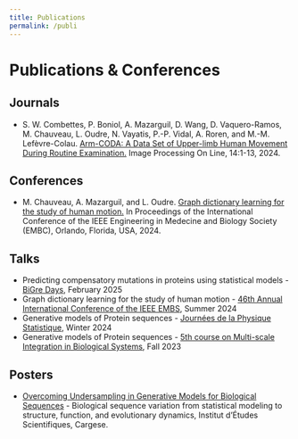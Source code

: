 ```yaml
---
title: Publications
permalink: /publi
---
```


# Publications & Conferences

## Journals
- S. W. Combettes, P. Boniol, A. Mazarguil, D. Wang, D. Vaquero-Ramos, M. Chauveau, L. Oudre, N. Vayatis, P.-P. Vidal, A. Roren, and M.-M. Lefèvre-Colau. [Arm-CODA: A Data Set of Upper-limb Human Movement During Routine Examination.](https://www.ipol.im/pub/art/2024/494//article.pdf) Image Processing On Line, 14:1-13, 2024.

## Conferences
- M. Chauveau, A. Mazarguil, and L. Oudre. [Graph dictionary learning for the study of human motion.](https://ieeexplore.ieee.org/abstract/document/10782092) In Proceedings of the International Conference of the IEEE Engineering in Medecine and Biology Society (EMBC), Orlando, Florida, USA, 2024.

## Talks

- Predicting compensatory mutations in proteins using statistical models - [BiGre Days](https://bi-gre.github.io/days/), February 2025
- Graph dictionary learning for the study of human motion - [46th Annual International Conference of the IEEE EMBS](https://embc.embs.org/2024/), Summer 2024
- Generative models of Protein sequences - [Journées de la Physique Statistique](assets/pdf/Talk_JPS_CHAUVEAU.pdf), Winter 2024
- Generative models of Protein sequences - [5th course on Multi-scale Integration in Biological Systems](https://training.institut-curie.org/courses/multiscale-2023), Fall 2023

## Posters
- [Overcoming Undersampling in Generative Models for Biological Sequences](assets/pdf/Poster_Cargese_vf.pdf) - Biological sequence variation from statistical modeling to structure, function, and evolutionary
dynamics, Institut d’Études Scientifiques, Cargese.
